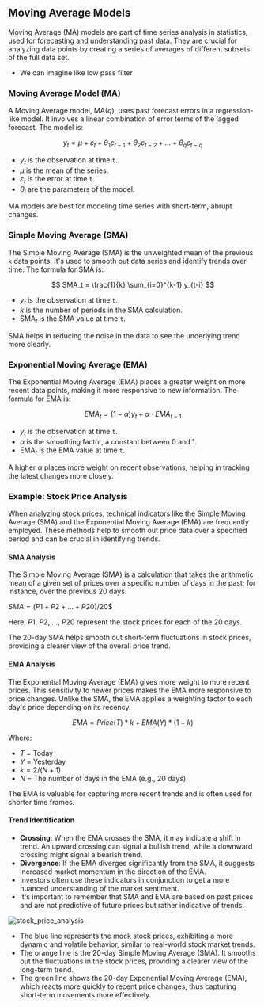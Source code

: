 ## Moving Average Models

Moving Average (MA) models are part of time series analysis in statistics, used for forecasting and understanding past data. They are crucial for analyzing data points by creating a series of averages of different subsets of the full data set.

- We can imagine like low pass filter

### Moving Average Model (MA)

A Moving Average model, MA($q$), uses past forecast errors in a regression-like model. It involves a linear combination of error terms of the lagged forecast. The model is:

$$
y_t = \mu + \varepsilon_t + \theta_1 \varepsilon_{t-1} + \theta_2 \varepsilon_{t-2} + \dots + \theta_q \varepsilon_{t-q}
$$

- $y_t$ is the observation at time `t`.
- $\mu$ is the mean of the series.
- $\varepsilon_t$ is the error at time `t`.
- $\theta_i$ are the parameters of the model.

MA models are best for modeling time series with short-term, abrupt changes.

### Simple Moving Average (SMA)

The Simple Moving Average (SMA) is the unweighted mean of the previous `k` data points. It's used to smooth out data series and identify trends over time. The formula for SMA is:

$$
SMA_t = \frac{1}{k} \sum_{i=0}^{k-1} y_{t-i}
$$

- $y_t$ is the observation at time `t`.
- $k$ is the number of periods in the SMA calculation.
- $\text{SMA}_t$ is the SMA value at time `t`.

SMA helps in reducing the noise in the data to see the underlying trend more clearly.

### Exponential Moving Average (EMA)

The Exponential Moving Average (EMA) places a greater weight on more recent data points, making it more responsive to new information. The formula for EMA is:

$$
EMA_{t} = (1 - \alpha) y_t + \alpha \cdot {EMA}_{t-1}
$$

- $y_t$ is the observation at time `t`.
- $\alpha$ is the smoothing factor, a constant between 0 and 1.
- $\text{EMA}_t$ is the EMA value at time `t`.

A higher $\alpha$ places more weight on recent observations, helping in tracking the latest changes more closely.

### Example: Stock Price Analysis

When analyzing stock prices, technical indicators like the Simple Moving Average (SMA) and the Exponential Moving Average (EMA) are frequently employed. These methods help to smooth out price data over a specified period and can be crucial in identifying trends.

#### SMA Analysis
The Simple Moving Average (SMA) is a calculation that takes the arithmetic mean of a given set of prices over a specific number of days in the past; for instance, over the previous 20 days.

$SMA = (P1 + P2 + ... + P20) / 20$$

Here, $P1$, $P2$, ..., $P20$ represent the stock prices for each of the 20 days.

The 20-day SMA helps smooth out short-term fluctuations in stock prices, providing a clearer view of the overall price trend.

#### EMA Analysis
The Exponential Moving Average (EMA) gives more weight to more recent prices. This sensitivity to newer prices makes the EMA more responsive to price changes. Unlike the SMA, the EMA applies a weighting factor to each day's price depending on its recency.

$$EMA = Price(T) * k + EMA(Y) * (1 - k)$$

Where:

- $T$ = Today
- $Y$ = Yesterday
- $k = 2 / (N + 1)$
- $N$ = The number of days in the EMA (e.g., 20 days)
  
The EMA is valuable for capturing more recent trends and is often used for shorter time frames.

#### Trend Identification

- **Crossing**: When the EMA crosses the SMA, it may indicate a shift in trend. An upward crossing can signal a bullish trend, while a downward crossing might signal a bearish trend.
- **Divergence**: If the EMA diverges significantly from the SMA, it suggests increased market momentum in the direction of the EMA.
- Investors often use these indicators in conjunction to get a more nuanced understanding of the market sentiment.
- It's important to remember that SMA and EMA are based on past prices and are not predictive of future prices but rather indicative of trends.

![stock_price_analysis](https://github.com/djeada/Statistics-Notes/assets/37275728/69a7a991-b80c-406b-b0c9-129953f80e3f)

- The blue line represents the mock stock prices, exhibiting a more dynamic and volatile behavior, similar to real-world stock market trends.
- The orange line is the 20-day Simple Moving Average (SMA). It smooths out the fluctuations in the stock prices, providing a clearer view of the long-term trend.
- The green line shows the 20-day Exponential Moving Average (EMA), which reacts more quickly to recent price changes, thus capturing short-term movements more effectively.

